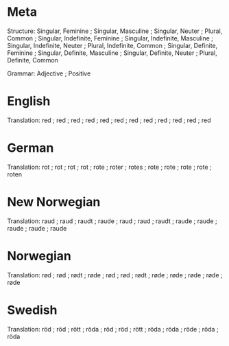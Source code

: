 Meta
====

Structure: Singular, Feminine             ; Singular, Masculine             ; Singular, Neuter             ; Plural, Common             ;
           Singular, Indefinite, Feminine ; Singular, Indefinite, Masculine ; Singular, Indefinite, Neuter ; Plural, Indefinite, Common ;
           Singular, Definite, Feminine   ; Singular, Definite, Masculine   ; Singular, Definite, Neuter   ; Plural, Definite, Common

Grammar:   Adjective ; Positive



English
=======

Translation: red ; red ; red ; red ;
             red ; red ; red ; red ;
             red ; red ; red ; red



German
======

Translation: rot  ; rot   ; rot   ; rot   ;
             rote ; roter ; rotes ; rote  ;
             rote ; rote  ; rote  ; roten



New Norwegian
=============

Translation: raud  ; raud  ; raudt ; raude ;
             raud  ; raud  ; raudt ; raude ;
             raude ; raude ; raude ; raude



Norwegian
=========

Translation: rød  ; rød  ; rødt ; røde ;
             rød  ; rød  ; rødt ; røde ;
             røde ; røde ; røde ; røde



Swedish
=======

Translation: röd  ; röd  ; rött ; röda ;
             röd  ; röd  ; rött ; röda ;
             röda ; röde ; röda ; röda
